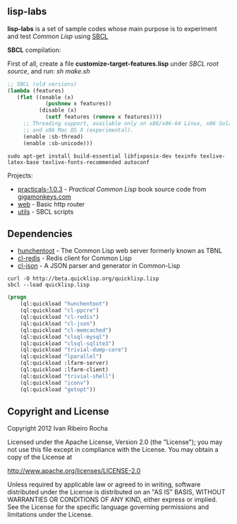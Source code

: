 lisp-labs
-----------

**lisp-labs**  is a set of sample codes whose main purpose is to experiment and test *Common Lisp* using [SBCL]

**SBCL** compilation:

First of all, create a file **customize-target-features.lisp** under *SBCL root source*, and run: *sh make.sh*

```lisp 
;; SBCL (old versions)
(lambda (features)
   (flet ((enable (x)
            (pushnew x features))
          (disable (x)
            (setf features (remove x features))))
     ;; Threading support, available only on x86/x86-64 Linux, x86 Solaris
     ;; and x86 Mac OS X (experimental).
     (enable :sb-thread)
     (enable :sb-unicode)))
```

```shell
sudo apt-get install build-essential libfixposix-dev texinfo texlive-latex-base texlive-fonts-recommended autoconf
```

Projects:

* [practicals-1.0.3] - *Practical Common Lisp* book source code from [gigamonkeys.com]
* [web] - Basic http router
* [utils] - SBCL scripts

Dependencies
-----------

* [hunchentoot] - The Common Lisp web server formerly known as TBNL
* [cl-redis] - Redis client for Common Lisp
* [cl-json] - A JSON parser and generator in Common-Lisp

```shell
curl -O http://beta.quicklisp.org/quicklisp.lisp
sbcl --load quicklisp.lisp
```

```lisp
(progn
    (ql:quickload "hunchentoot") 
    (ql:quickload "cl-ppcre")
    (ql:quickload "cl-redis") 
    (ql:quickload "cl-json") 
    (ql:quickload "cl-memcached") 
    (ql:quickload "clsql-mysql")
    (ql:quickload "clsql-sqlite3")
    (ql:quickload "trivial-dump-core") 
    (ql:quickload "lparallel") 
    (ql:quickload :lfarm-server) 
    (ql:quickload :lfarm-client) 
    (ql:quickload "trivial-shell") 
    (ql:quickload "iconv") 
    (ql:quickload "getopt"))
```

Copyright and License
-----------
Copyright 2012 Ivan Ribeiro Rocha

Licensed under the Apache License, Version 2.0 (the "License");
you may not use this file except in compliance with the License.
You may obtain a copy of the License at

   http://www.apache.org/licenses/LICENSE-2.0

Unless required by applicable law or agreed to in writing, software
distributed under the License is distributed on an "AS IS" BASIS,
WITHOUT WARRANTIES OR CONDITIONS OF ANY KIND, either express or implied.
See the License for the specific language governing permissions and
limitations under the License.

  [SBCL]: http://www.sbcl.org
  [practicals-1.0.3]: https://github.com/irr/cl-labs/tree/master/practicals-1.0.3
  [web]: https://github.com/irr/cl-labs/tree/master/web
  [utils]: https://github.com/irr/cl-labs/tree/master/utils
  [gigamonkeys.com]: http://www.gigamonkeys.com/book
  [quicklisp]: http://www.quicklisp.org
  [hunchentoot]: http://weitz.de/hunchentoot
  [cl-redis]: https://github.com/vseloved/cl-redis
  [cl-json]: http://common-lisp.net/project/cl-json
